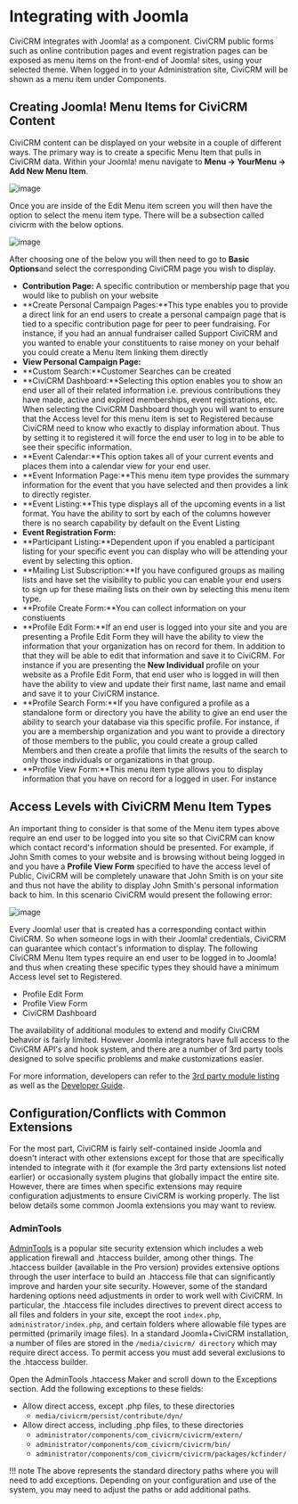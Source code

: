# Integrating with Joomla

CiviCRM integrates with Joomla! as a component. CiviCRM public forms
such as online contribution pages and event registration pages can be
exposed as menu items on the front-end of Joomla! sites, using your
selected theme. When logged in to your Administration site, CiviCRM
will be shown as a menu item under Components.

## Creating Joomla! Menu Items for CiviCRM Content

CiviCRM content can be displayed on your website in a couple of
different ways. The primary way is to create a specific Menu Item that
pulls in CiviCRM data. Within your Joomla! menu navigate to **Menu -> YourMenu -> Add New Menu Item**.

![image](../img/z_sprint14_Joomla!_Menu%20Item%20Type.png)

Once you are inside of the Edit Menu item screen you will then have the
option to select the menu item type. There will be a subsection called
civicrm with the below options.

![image](../img/z_sprint14_joomla!_Civi_Options.png)

After choosing one of the below you will then need to go to **Basic
Options**and select the corresponding CiviCRM page you wish to display.



-   **Contribution Page:** A specific contribution or membership page
    that you would like to publish on your website
-   **Create Personal Campaign Pages:**This type enables you to provide
    a direct link for an end users to create a personal campaign page
    that is tied to a specific contribution page for peer to peer
    fundraising. For instance, if you had an annual fundraiser called
    Support CiviCRM and you wanted to enable your constituents to raise
    money on your behalf you could create a Menu Item linking them
    directly
-   **View Personal Campaign Page:**
-   **Custom Search:**Customer Searches can be created
-   **CiviCRM Dashboard:**Selecting this option enables you to show an
    end user all of their related information i.e. previous
    contributions they have made, active and expired memberships, event
    registrations, etc. When selecting the CiviCRM Dashboard though you
    will want to ensure that the Access level for this menu item is set
    to Registered because CiviCRM need to know who exactly to display
    information about. Thus by setting it to registered it will force
    the end user to log in to be able to see their specific
    information.
-   **Event Calendar:**This option takes all of your current events and
    places them into a calendar view for your end user.
-   **Event Information Page:**This menu item type provides the summary
    information for the event that you have selected and then provides a
    link to directly register.
-   **Event Listing:**This type displays all of the upcoming events in a
    list format. You have the ability to sort by each of the columns
    however there is no search capability by default on the Event
    Listing
-   **Event Registration Form:**
-   **Participant Listing:**Dependent upon if you enabled a participant
    listing for your specific event you can display who will be
    attending your event by selecting this option.
-   **Mailing List Subscription:**If you have configured groups as
    mailing lists and have set the visibility to public you can enable
    your end users to sign up for these mailing lists on their own by
    selecting this menu item type.
-   **Profile Create Form:**You can collect information on your
    constiuents
-   **Profile Edit Form:**If an end user is logged into your site and
    you are presenting a Profile Edit Form they will have the ability to
    view the information that your organization has on record for them.
    In addition to that they will be able to edit that information and
    save it to CiviCRM. For instance if you are presenting the **New
    Individual** profile on your website as a Profile Edit Form, that
    end user who is logged in will then have the ability to view and
    update their first name, last name and email and save it to your
    CiviCRM instance.
-   **Profile Search Form:**If you have configured a profile as a
    standalone form or directory you have the ability to give an end
    user the ability to search your database via this specific profile.
    For instance, if you are a membership organization and you want to
    provide a directory of those members to the public, you could create
    a group called Members and then create a profile that limits the
    results of the search to only those individuals or organizations in
    that group.
-   **Profile View Form:**This menu item type allows you to display
    information that you have on record for a logged in user. For
    instance

## Access Levels with CiviCRM Menu Item Types

An important thing to consider is that some of the Menu item types above
require an end user to be logged into you site so that CiviCRM can know
which contact record's information should be presented. For example, if
John Smith comes to your website and is browsing without being logged in
and you have a **Profile View Form** specified to have the access level
of Public, CiviCRM will be completely unaware that John Smith is on your
site and thus not have the ability to display John Smith's personal
information back to him. In this scenario CiviCRM would present the
following error:

![image](../img/z_sprint14_wordpress_error.png)

Every Joomla!
user that is created has a corresponding contact within CiviCRM. So when
someone logs in with their Joomla! credentials, CiviCRM can guarantee
which contact's information to display. The following CiviCRM Menu Item
types require an end user to be logged in to Joomla! and thus when
creating these specific types they should have a minimum Access level
set to Registered.

-   Profile Edit Form
-   Profile View Form
-   CiviCRM Dashboard

The availability of additional modules to extend and modify CiviCRM
behavior is fairly limited. However Joomla integrators have full access
to the CiviCRM API's and hook system, and there are a number of 3rd
party tools designed to solve specific problems and make customizations
easier. 

For more information, developers can refer to the [3rd party module
listing](http://wiki.civicrm.org/confluence/display/CRMDOC/Joomla!+Extensions+for+CiviCRM+%283rd+party%29) as well as the [Developer Guide](https://docs.civicrm.org/dev/en/latest).

## Configuration/Conflicts with Common Extensions

For the most part, CiviCRM is fairly self-contained inside Joomla and doesn't interact with other extensions except for those that are specifically intended to integrate with it (for example the 3rd party extensions list noted earlier) or occasionally system plugins that globally impact the entire site. However, there are times when specific extensions may require configuration adjustments to ensure CiviCRM is working properly. The list below details some common Joomla extensions you may want to review.

### AdminTools

[AdminTools]((https://extensions.joomla.org/extension/admin-tools/)) is a popular site security extension which includes a web application firewall and .htaccess builder, among other things. The .htaccess builder (available in the Pro version) provides extensive options through the user interface to build an .htaccess file that can significantly improve and harden your site security. However, some of the standard hardening options need adjustments in order to work well with CiviCRM. In particular, the .htaccess file includes directives to prevent direct access to all files and folders in your site, except the root `index.php`, `administrator/index.php`, and certain folders where allowable file types are permitted (primarily image files). In a standard Joomla+CiviCRM installation, a number of files are stored in the `/media/civicrm/ directory` which may require direct access. To permit access you must add several exclusions to the .htaccess builder.

Open the AdminTools .htaccess Maker and scroll down to the Exceptions section. Add the following exceptions to these fields:

* Allow direct access, except .php files, to these directories
    * `media/civicrm/persist/contribute/dyn/`
* Allow direct access, including .php files, to these directories
    * `administrator/components/com_civicrm/civicrm/extern/`
    * `administrator/components/com_civicrm/civicrm/bin/`
    * `administrator/components/com_civicrm/civicrm/packages/kcfinder/`

!!! note
    The above represents the standard directory paths where you will need to add exceptions. Depending on your configuration and use of the system, you may need to adjust the paths or add additional paths.
